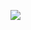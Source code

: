 ![](https://www.nta.go.jp/tmp/fa044f20-ae1b-4c07-9d10-5931b9f8d378/images/b66e79afd00fe53d74cb8943b0557b0095a32a86a443f8febd21af446d86c2f9.jpg)